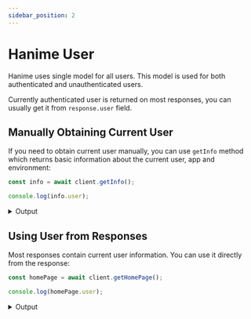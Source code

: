 ```yaml
---
sidebar_position: 2
---
```


# Hanime User

Hanime uses single model for all users. This model is used for both authenticated and unauthenticated users.

Currently authenticated user is returned on most responses, you can usually get it from `response.user` field.

## Manually Obtaining Current User

If you need to obtain current user manually, you can use `getInfo` method which returns basic information about the current user, app and environment:

```ts
const info = await client.getInfo();

console.log(info.user);
```

<details>
    <summary>Output</summary>

    ```ts
    {
        id: 1234,
        email: 'email@example.com',
        signInCount: 99,
        createdAt: '2024-09-16T21:22:44.094Z',
        updatedAt: '2024-09-19T12:03:40.805Z',
        ip: '127.0.0.1',
        name: 'user',
        slug: 'user-5340',
        identity: '0202a9e07eb1942535w5766f82f16879',
        coins: 100000,
        lastRewardedAdClickedAt: '2024-09-19T12:03:40.804Z',
        altSubscriptionPeriodStart: null,
        altSubscriptionPeriodEnd: null,
        btSubscriptionPlan: null,
        btSubscriptionCreatedAt: null,
        btSubscriptionEndedAt: null,
        btSubscriptionValidUntil: null,
        isBtSubscriptionRecurring: true,
        videoViews: 543,
        videoViewsLength: 12356,
        number: '5340',
        discordUserId: null,
        discordUsername: null,
        discordAvatarUrl: null,
        numComments: 0,
        upvotes: 0,
        downvotes: 0,
        trust: 0,
        avatarUrl: 'https://da.picial.top/uploads/avatars/1/2/3/4/abc.jpg',
        isAdmin: true,
        currentRoles: [],
        altPremiumStatus: 'Not Active',
        btPremiumStatus: 'Active',
        isAbleToAccessPremium: true,
        accessLevel: 0,
        effectiveAvatarUrl: 'https://da.picial.top/uploads/avatars/1/2/3/4/abc.jpg'
    }
    ```

</details>

## Using User from Responses

Most responses contain current user information. You can use it directly from the response:

```ts
const homePage = await client.getHomePage();

console.log(homePage.user);
```

<details>
    <summary>Output</summary>

    ```ts
    {
        id: 1234,
        email: 'email@example.com',
        signInCount: 99,
        createdAt: '2024-09-16T21:22:44.094Z',
        updatedAt: '2024-09-19T12:03:40.805Z',
        ip: '127.0.0.1',
        name: 'user',
        slug: 'user-5340',
        identity: '0202a9e07eb1942535w5766f82f16879',
        coins: 100000,
        lastRewardedAdClickedAt: '2024-09-19T12:03:40.804Z',
        altSubscriptionPeriodStart: null,
        altSubscriptionPeriodEnd: null,
        btSubscriptionPlan: null,
        btSubscriptionCreatedAt: null,
        btSubscriptionEndedAt: null,
        btSubscriptionValidUntil: null,
        isBtSubscriptionRecurring: true,
        videoViews: 543,
        videoViewsLength: 12356,
        number: '5340',
        discordUserId: null,
        discordUsername: null,
        discordAvatarUrl: null,
        numComments: 0,
        upvotes: 0,
        downvotes: 0,
        trust: 0,
        avatarUrl: 'https://da.picial.top/uploads/avatars/1/2/3/4/abc.jpg',
        isAdmin: true,
        currentRoles: [],
        altPremiumStatus: 'Not Active',
        btPremiumStatus: 'Active',
        isAbleToAccessPremium: true,
        accessLevel: 0,
        effectiveAvatarUrl: 'https://da.picial.top/uploads/avatars/1/2/3/4/abc.jpg'
    }
    ```

</details>
